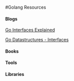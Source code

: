#Golang Resources

#### Blogs
[Go Interfaces Explained](http://www.airs.com/blog/archives/277)

[Go Datastructures - Interfaces](http://research.swtch.com/interfaces)

#### Books

#### Tools

#### Libraries
